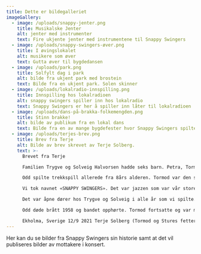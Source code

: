 ```yaml
---
title: Dette er bildegalleriet
imageGallery:
  - image: /uploads/snappy-jenter.png
    title: Musikalske Jenter
    alt: jenter med instrumenter
    text: Fire ukjente jenter med instrumentene til Snappy Swingers
  - image: /uploads/snappy-swingers-øver.png
    title: I øvingslokalet
    alt: musikere som øver
    text: Gutta øver til bygdedansen
  - image: /uploads/park.png
    title: Solfylt dag i park
    alt: bilde fra ukjent park med brostein
    text: Bilde fra en ukjent park. Solen skinner
  - image: /uploads/lokalradio-innspilling.png
    title: Innspilling hos lokalradioen
    alt: snappy swingers spiller inn hos lokalradio
    text: Snappy Swingers er her å spiller inn låter til lokalradioen
  - image: /uploads/dans-på-brakka-folkemengden.png
    title: Stinn brakke!
    alt: bilde av publikum fra en lokal dans
    text: Bilde fra en av mange bygdefester hvor Snappy Swingers spilte opp til dans.
  - image: /uploads/terjes-brev.png
    title: Brev fra Terje
    alt: Bilde av brev skrevet av Terje Solberg.
    text: >-
      Brevet fra Terje

      Familien Trygve og Solveig Halvorsen hadde seks barn. Petra, Tormod, Odd, Jørgen, Gisle og Sture. Jørgen, Petra og Gisle døde alle av tuberkolose som barn. Sture ble født i mai 1945.

      Odd spilte trekkspill allerede fra 8års alderen. Tormod var den som fikk fart på trommene med et suverent driv. Jeg, Terje hadde pappas Strativierviolin. Vi blev Halvorsens Trio. Vår første spillejobb var på BIL-brakka 1948. Tre gutter fra Bjørnevatn ville være med, Arne Løvland, hans bror Ingvald og Dagfinn Stene Olsen. Bandet blev da: Odd trekkspill, Terje fiolin, Arne elgitar, Ingvald kompgitar, Dagfinn kontrabass og Tormod trommer.

      Vi tok navnet «SNAPPY SWINGERS». Det var jazzen som var vår store inspirasjon, med navn som Louis Armstrong, Benny Goodman, Billie Holiday, Teddy Wilson, Leslie Young og Svend Asmussen. Noen ganger fikk vi bruke BIL-brakka å øve i, men mest var vi i kjelleren til Trygve og Solveig der vi hadde et rom vi brukte.

      Det var åpne dører hos Trygve og Solveig i alle år som vi spilte. Sture var med oss alle år når vi øvde. «Snappy» blev populær og spilte på alle danselokaler i Sør-Varanger. Fikk også fast spilling på nye Kirkenes Turisthotell 1956.

      Odd døde brått 1958 og bandet opphørte. Tormod fortsatte og var med i ulike band i flere år. Men det er en god følelse å vite at familien Halvorsen har opprettet et legat for musikkstuderende. En stor takk til Kåre og Morten Kvammen som har gjort dette mulig å gjennomføre.

      Ekholma, Sverige 12/9 2021 Terje Solberg (Tormod og Stures fetter)
---
```

Her kan du se bilder fra Snappy Swingers sin historie samt at det vil publiseres bilder av mottakere i konsert.